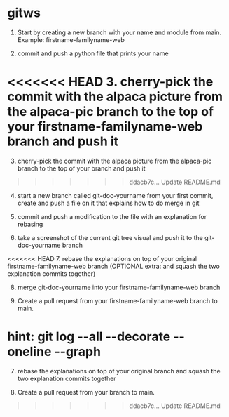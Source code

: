 # gitws

1. Start by creating a new branch with your name and module from main. Example: firstname-familyname-web

2. commit and push a python file that prints your name
    
<<<<<<< HEAD
3. cherry-pick the commit with the alpaca picture from the alpaca-pic branch to the top of your firstname-familyname-web branch and push it
=======
3. cherry-pick the commit with the alpaca picture from the alpaca-pic branch to the top of your branch and push it
>>>>>>> ddacb7c... Update README.md
    
4. start a new branch called git-doc-yourname from your first commit, create and push a file on it that explains how to do merge in git
    
5. commit and push a modification to the file with an explanation for rebasing
    
6. take a screenshot of the current git tree visual and push it to the git-doc-yourname branch
    
<<<<<<< HEAD
7. rebase the explanations on top of your original firstname-familyname-web branch (OPTIONAL extra: and squash the two explanation commits together)

8. merge git-doc-yourname into your firstname-familyname-web branch

9. Create a pull request from your firstname-familyname-web branch to main.


hint: git log --all --decorate --oneline --graph
=======
7. rebase the explanations on top of your original branch and squash the two explanation commits together

8. Create a pull request from your branch to main.
>>>>>>> ddacb7c... Update README.md
